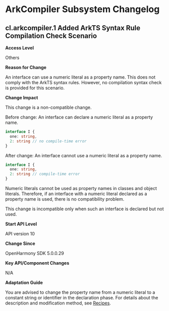 # ArkCompiler Subsystem Changelog

## cl.arkcompiler.1 Added ArkTS Syntax Rule Compilation Check Scenario

**Access Level**

Others

**Reason for Change**

An interface can use a numeric literal as a property name. This does not comply with the ArkTS syntax rules. However, no compilation syntax check is provided for this scenario.

**Change Impact**

This change is a non-compatible change.

Before change: An interface can declare a numeric literal as a property name.

```ts
interface I {
  one: string,
  2: string // no compile-time error
}
```

After change: An interface cannot use a numeric literal as a property name.

```ts
interface I {
  one: string,
  2: string // compile-time error
}
```

Numeric literals cannot be used as property names in classes and object literals. Therefore, if an interface with a numeric literal declared as a property name is used, there is no compatibility problem.

This change is incompatible only when such an interface is declared but not used.

**Start API Level**

API version 10

**Change Since**

OpenHarmony SDK 5.0.0.29

**Key API/Component Changes**

N/A

**Adaptation Guide**

You are advised to change the property name from a numeric literal to a constant string or identifier in the declaration phase. For details about the description and modification method, see [Recipes](../../../application-dev/quick-start/typescript-to-arkts-migration-guide.md#objects-with-property-names-that-are-not-identifiers-are-not-supported).
